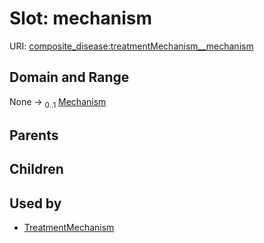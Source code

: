 
# Slot: mechanism




URI: [composite_disease:treatmentMechanism__mechanism](http://w3id.org/ontogpt/composite_disease/treatmentMechanism__mechanism)


## Domain and Range

None &#8594;  <sub>0..1</sub> [Mechanism](Mechanism.md)

## Parents


## Children


## Used by

 * [TreatmentMechanism](TreatmentMechanism.md)
